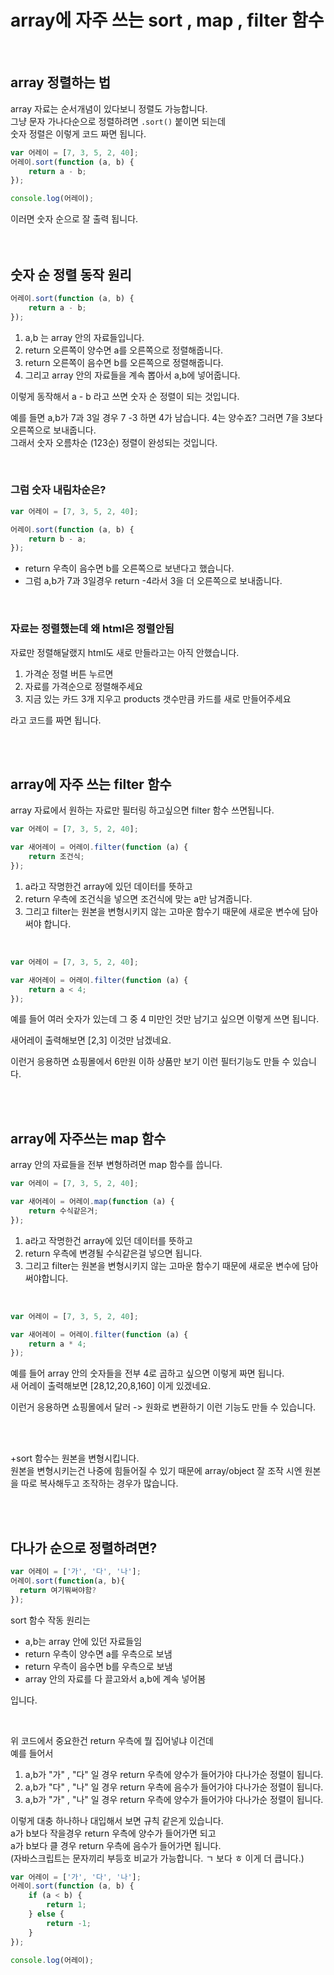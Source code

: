 # array에 자주 쓰는 sort , map , filter 함수

<br>

## array 정렬하는 법

array 자료는 순서개념이 있다보니 정렬도 가능합니다.
<br>
그냥 문자 가나다순으로 정렬하려면 `.sort()` 붙이면 되는데 <br>
숫자 정렬은 이렇게 코드 짜면 됩니다.

```js
var 어레이 = [7, 3, 5, 2, 40];
어레이.sort(function (a, b) {
    return a - b;
});

console.log(어레이);
```

이러면 숫자 순으로 잘 출력 됩니다. <br><br><br>

## 숫자 순 정렬 동작 원리

```js
어레이.sort(function (a, b) {
    return a - b;
});
```

1. a,b 는 array 안의 자료들입니다.
2. return 오른쪽이 양수면 a를 오른쪽으로 정렬해줍니다.
3. return 오른쪽이 음수면 b를 오른쪽으로 정렬해줍니다.
4. 그리고 array 안의 자료들을 계속 뽑아서 a,b에 넣어줍니다.

이렇게 동작해서 a - b 라고 쓰면 숫자 순 정렬이 되는 것입니다. <br>

예를 들면 a,b가 7과 3일 경우 7 -3 하면 4가 남습니다. 4는 양수죠? 그러면 7을 3보다 오른쪽으로 보내줍니다. <br>
그래서 숫자 오름차순 (123순) 정렬이 완성되는 것입니다.

<br>

### 그럼 숫자 내림차순은?

```js
var 어레이 = [7, 3, 5, 2, 40];

어레이.sort(function (a, b) {
    return b - a;
});
```

-   return 우측이 음수면 b를 오른쪽으로 보낸다고 했습니다.
-   그럼 a,b가 7과 3일경우 return -4라서 3을 더 오른쪽으로 보내줍니다.

<br>

### 자료는 정렬했는데 왜 html은 정렬안됨

자료만 정렬해달랬지 html도 새로 만들라고는 아직 안했습니다.
<br>

1. 가격순 정렬 버튼 누르면
2. 자료를 가격순으로 정렬해주세요
3. 지금 있는 카드 3개 지우고 products 갯수만큼 카드를 새로 만들어주세요

라고 코드를 짜면 됩니다.

<br><br>

## array에 자주 쓰는 filter 함수

array 자료에서 원하는 자료만 필터링 하고싶으면 filter 함수 쓰면됩니다.

```js
var 어레이 = [7, 3, 5, 2, 40];

var 새어레이 = 어레이.filter(function (a) {
    return 조건식;
});
```

1. a라고 작명한건 array에 있던 데이터를 뜻하고
2. return 우측에 조건식을 넣으면 조건식에 맞는 a만 남겨줍니다.
3. 그리고 filter는 원본을 변형시키지 않는 고마운 함수기 때문에 새로운 변수에 담아써야 합니다.

<br>

```js
var 어레이 = [7, 3, 5, 2, 40];

var 새어레이 = 어레이.filter(function (a) {
    return a < 4;
});
```

예를 들어 여러 숫자가 있는데 그 중 4 미만인 것만 남기고 싶으면 이렇게 쓰면 됩니다. <br>

새어레이 출력해보면 [2,3] 이것만 남겠네요. <br>

이런거 응용하면 쇼핑몰에서 6만원 이하 상품만 보기 이런 필터기능도 만들 수 있습니다.

<br><br>

## array에 자주쓰는 map 함수

array 안의 자료들을 전부 변형하려면 map 함수를 씁니다.

```js
var 어레이 = [7, 3, 5, 2, 40];

var 새어레이 = 어레이.map(function (a) {
    return 수식같은거;
});
```

1. a라고 작명한건 array에 있던 데이터를 뜻하고
2. return 우측에 변경될 수식같은걸 넣으면 됩니다.
3. 그리고 filter는 원본을 변형시키지 않는 고마운 함수기 때문에 새로운 변수에 담아써야합니다.

<br>

```js
var 어레이 = [7, 3, 5, 2, 40];

var 새어레이 = 어레이.filter(function (a) {
    return a * 4;
});
```

예를 들어 array 안의 숫자들을 전부 4로 곱하고 싶으면 이렇게 짜면 됩니다. <br>
새 어레이 출력해보면 [28,12,20,8,160] 이게 있겠네요. <br>

이런거 응용하면 쇼핑몰에서 달러 -> 원화로 변환하기 이런 기능도 만들 수 있습니다.

<br><br>

+sort 함수는 원본을 변형시킵니다. <br>
원본을 변형시키는건 나중에 힘들어질 수 있기 때문에 array/object 잘 조작 시엔 원본을 따로 복사해두고 조작하는 경우가 많습니다.

<br><br>

## 다나가 순으로 정렬하려면?

```js
var 어레이 = ['가', '다', '나'];
어레이.sort(function(a, b){
  return 여기뭐써야함?
});
```

sort 함수 작동 원리는

-   a,b는 array 안에 있던 자료들임
-   return 우측이 양수면 a를 우측으로 보냄
-   return 우측이 음수면 b를 우측으로 보냄
-   array 안의 자료를 다 끌고와서 a,b에 계속 넣어봄

입니다.

<br>

위 코드에서 중요한건 return 우측에 뭘 집어넣냐 이건데<br>
예를 들어서 <br>

1. a,b가 "가" , "다" 일 경우 return 우측에 양수가 들어가야 다나가순 정렬이 됩니다.
2. a,b가 "다" , "나" 일 경우 return 우측에 음수가 들어가야 다나가순 정렬이 됩니다.
3. a,b가 "가" , "나" 일 경우 return 우측에 양수가 들어가야 다나가순 정렬이 됩니다.

이렇게 대충 하나하나 대입해서 보면 규칙 같은게 있습니다. <br>
a가 b보다 작을경우 return 우측에 양수가 들어가면 되고 <br>
a가 b보다 클 경우 return 우측에 음수가 들어가면 됩니다.<br>
(자바스크립트는 문자끼리 부등호 비교가 가능합니다. ㄱ 보다 ㅎ 이게 더 큽니다.)

```js
var 어레이 = ['가', '다', '나'];
어레이.sort(function (a, b) {
    if (a < b) {
        return 1;
    } else {
        return -1;
    }
});

console.log(어레이);
```
